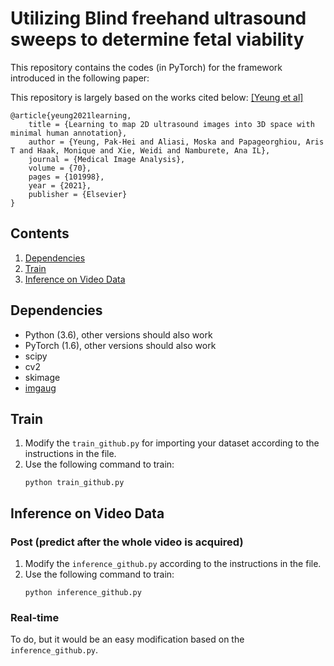 
# Utilizing Blind freehand ultrasound sweeps to determine fetal viability

This repository contains the codes (in PyTorch) for the framework introduced in the following paper:

This repository is largely based on the works cited below:
[[Yeung et al]](https://www.sciencedirect.com/science/article/pii/S136184152100044X)


```
@article{yeung2021learning,
	title = {Learning to map 2D ultrasound images into 3D space with minimal human annotation},
	author = {Yeung, Pak-Hei and Aliasi, Moska and Papageorghiou, Aris T and Haak, Monique and Xie, Weidi and Namburete, Ana IL},
	journal = {Medical Image Analysis},
	volume = {70},
	pages = {101998},
	year = {2021},
	publisher = {Elsevier}
}
```
## Contents
1. [Dependencies](#dependencies)
2. [Train](#train)
3. [Inference on Video Data](#inference-on-video-data)


## Dependencies
- Python (3.6), other versions should also work
- PyTorch (1.6), other versions should also work 
- scipy
- cv2
- skimage
- [imgaug](https://imgaug.readthedocs.io/en/latest/)

## Train
1. Modify the `train_github.py` for importing your dataset according to the instructions in the file.
2. Use the following command to train:
	```
	python train_github.py
	```
## Inference on Video Data
### Post (predict after the whole video is acquired)
1. Modify the `inference_github.py` according to the instructions in the file.
2. Use the following command to train:
	```
	python inference_github.py
	```
### Real-time 
To do, but it would be an easy modification based on the `inference_github.py`.
